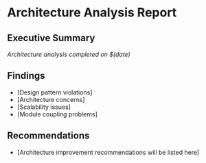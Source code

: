 # Architecture Analysis Report

## Executive Summary
*Architecture analysis completed on $(date)*

## Findings
- [Design pattern violations]
- [Architecture concerns]
- [Scalability issues]
- [Module coupling problems]

## Recommendations
- [Architecture improvement recommendations will be listed here]
